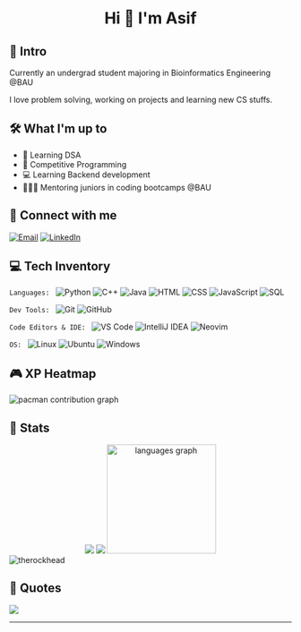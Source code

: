 <h1 align="center">Hi 👋 I'm Asif</h1>

## 🌟 Intro
Currently an undergrad student majoring in Bioinformatics Engineering @BAU

I love problem solving, working on projects and learning new CS stuffs.

## 🛠️ What I'm up to

 - 🧩 Learning DSA  
 - 🎯 Competitive Programming
 - 💻 Learning Backend development
 - 👨🏻‍🏫 Mentoring juniors in coding bootcamps @BAU


## 🤝 Connect with me

[![Email](https://img.shields.io/badge/Email-D14836?logo=gmail&logoColor=white)](mailto:asifzamanzisan@gmail.com) 
[![LinkedIn](https://img.shields.io/badge/LinkedIn-%230077B5.svg?logo=linkedin&logoColor=white)](https://linkedin.com/in/asif-zaman001) 


## 💻 Tech Inventory

```Languages: ```
![Python](https://img.shields.io/badge/Python-3776AB?style=for-the-badge&logo=python&logoColor=white)
![C++](https://img.shields.io/badge/C++-00599C?style=for-the-badge&logo=c%2b%2b&logoColor=white)
![Java](https://img.shields.io/badge/Java-ED8B00?style=for-the-badge&logo=java&logoColor=white)
![HTML](https://img.shields.io/badge/HTML5-E34F26?style=for-the-badge&logo=html5&logoColor=white)
![CSS](https://img.shields.io/badge/CSS3-1572B6?style=for-the-badge&logo=css3&logoColor=white)
![JavaScript](https://img.shields.io/badge/JavaScript-F7DF1E?style=for-the-badge&logo=javascript&logoColor=black)
![SQL](https://img.shields.io/badge/SQL-4479A1?style=for-the-badge&logo=mysql&logoColor=white)

```Dev Tools: ```
 ![Git](https://img.shields.io/badge/Git-F05032?style=for-the-badge&logo=git&logoColor=white)
![GitHub](https://img.shields.io/badge/GitHub-181717?style=for-the-badge&logo=github&logoColor=white)

```Code Editors & IDE: ``` 
 ![VS Code](https://img.shields.io/badge/VS%20Code-007ACC?style=for-the-badge&logo=visual-studio-code&logoColor=white)
![IntelliJ IDEA](https://img.shields.io/badge/IntelliJ%20IDEA-000000?style=for-the-badge&logo=intellij-idea&logoColor=white)
![Neovim](https://img.shields.io/badge/Neovim-57A143?style=for-the-badge&logo=neovim&logoColor=white)

```OS: ```
 ![Linux](https://img.shields.io/badge/Linux-FCC624?style=for-the-badge&logo=linux&logoColor=black)
![Ubuntu](https://img.shields.io/badge/Ubuntu-E95420?style=for-the-badge&logo=ubuntu&logoColor=white)
![Windows](https://img.shields.io/badge/Windows-0078D6?style=for-the-badge&logo=windows&logoColor=white)


<!--
<div align="center">
  <img src="https://user-images.githubusercontent.com/74038190/212284158-e840e285-664b-44d7-b79b-e264b5e54825.gif"  />
</div>
-->

## 🎮 XP Heatmap

<picture>
  <source media="(prefers-color-scheme: dark)" srcset="https://raw.githubusercontent.com/therockhead/therockhead/output/pacman-contribution-graph-dark.svg">
  <source media="(prefers-color-scheme: light)" srcset="https://raw.githubusercontent.com/therockhead/therockhead/output/pacman-contribution-graph.svg">
  <img alt="pacman contribution graph" src="https://raw.githubusercontent.com/therockhead/therockhead/output/pacman-contribution-graph.svg">
</picture>


## 📶 Stats
<!--themes can be: ocean_dark, monokai, github_dark, react, default , merko etc-->
<div align="center">
  <img src = "https://github-readme-stats.vercel.app/api?username=therockhead&theme=gotham&hide_border=false&include_all_commits=true&count_private=true" />
  <img src="https://nirzak-streak-stats.vercel.app/?user=therockhead&theme=gotham&hide_border=false"/>
  <img  src="https://github-readme-stats.vercel.app/api/top-langs?username=therockhead&locale=en&hide_title=true&layout=compact&card_width=320&langs_count=10&theme=gotham&hide_border=false" height="195" alt="languages graph" />
</div>

<img src="https://komarev.com/ghpvc/?username=therockhead&label=Profile%20views&color=f1495c&style=transparent" alt="therockhead"/> 

## 💭 Quotes
![](https://quotes-github-readme.vercel.app/api?type=horizontal&theme=light)

---
<!--@uthor: asif AKA therockhead-->
